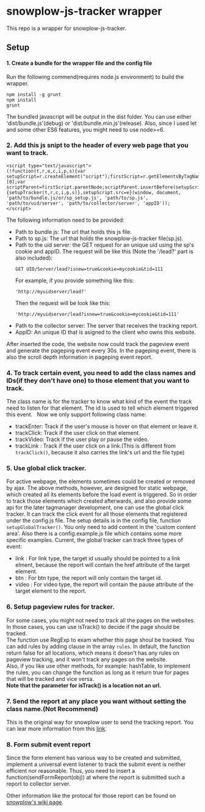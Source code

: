 # snowplow-js-tracker wrapper  

This repo is a wrapper for snowplow-js-tracker.

## Setup
#### 1. Create a bundle for the wrapper file and the config file  
Run the following commend(requires node.js environment) to build the wrapper.
```
npm install -g grunt
npm install
grunt
```
The bundled javascript will be output in the dist folder. You can use either 'dist/bundle.js'(debug) or 'dist/bundle.min.js'(release). Also, since I used let and some other ES6 features, you might need to use node>=6.
### 2. Add this js snipt to the header of every web page that you want to track.
```
<script type="text/javascript">
(!function(t,r,e,c,i,p,s){var setupScript=r.createElement("script");firstScript=r.getElementsByTagName("script")[0];var scriptParent=firstScript.parentNode;scriptParent.insertBefore(setupScript,firstScript);setupScript.async=1;setupScript.onload=function(){setupTracker(t,r,c,i,p,s)},setupScript.src=e}(window, document, 'path/to/bundle.js/or/sp_setup.js', 'path/to/sp.js', 'path/to/uid/server', 'path/to/collector/server', 'appID'));
</script> 
```
The following information need to be provided:
  * Path to bundle.js: The url that holds this js file.
  * Path to sp.js: The url that holds the snowplow-js-tracker file(sp.js).
  * Path to the uid server: the GET request for an unique uid using the sp's cookie and appID.
      The request will be like this (Note the '/lead?' part is also included):
      ```
      GET UID/Server/lead?isnew=true&cookie=mycookie&tid=111
      ```
      For example, if you provide something like this:
      ```
      'http://myuidserver/lead?'
      ```
      Then the request will be look like this:
      ```
      'http://myuidserver/lead?isnew=true&cookie=mycookie&tid=111'
      ```
  * Path to the collector server: The server that receives the tracking report.
  * AppID: An unique ID that is asigned to the client who owns this website.
      
   After inserted the code, the website now could track the pageview event and generate the pageping event every 30s. In the pageping event, there is also the scroll depth information in pageping event report.  
### 4. To track certain event, you need to add the class names and IDs(if they don't have one) to those element that you want to track.  
   The class name is for the tracker to know what kind of the event the track need to listen for that element. The id is used to tell which element triggered this event.  
   Now we only support following class name:  
   * trackEnter: Track if the user's mouse is hover on that element or leave it.
   * trackClick: Track if the user click on that element.
   * trackVideo: Track if the user play or pause the video.  
   * trackLink : Track if the user click on a link.(This is different from `trackClick()`, because it also carries the link's url and the file type)

### 5. Use global click tracker.  
   For active webpage, the elements sometimes could be created or removed by ajax. The above methods, however, are designed for static webpage, which created all its elements before the load event is triggered. So in order to track those elements which created afterwards, and also provide some api for the later tagmanager development, one can use the global click tracker. It can track the click event for all those elements that registered under the config.js file.
   The setup details is in the config file, function `setupGlobalTracker()`. You only need to add content in the 'custom content area'. Also there is a config.example.js file which contains some more specific examples.
   Current, the global tracker can track three types of event:
   * link : For link type, the target id usually should be pointed to a link elment, because the report will contain the href attribute of the target element.
   * btn : For btn type, the report will only contain the target id.
   * video : For video type, the report will contain the pause attribute of the target element to the report.

### 6. Setup pageview rules for tracker.  
For some cases, you might not need to track all the pages on the websites. In those cases, you can use isTrack() to decide if the page should be tracked.  
The function use RegExp to exam whether this page shoul be tracked. You can add rules by adding clause in the array `rules`. In default, the function return false for all locations, which means it doesn't has any rules on pageview tracking, and it won't track any pages on the website.  
Also, if you like use other methods, for example: hashTable, to implement the rules, you can change the function as long as it return true for pages that will be tracked and vice versa.  
**Note that the parameter for isTrack() is a location not an url.**
    
### 7. Send the report at any place you want without setting the class name.(Not Recommend)  
This is the original way for snowplow user to send the tracking report. You can lear more information from this [link](https://github.com/snowplow/snowplow/wiki/2-Specific-event-tracking-with-the-Javascript-tracker).
    
### 8. Form submit event report  
Since the form element has various way to be created and submitted, implement a universal event listener to track the submit event is neither efficient nor reasonable. Thus, you need to insert a function(sendFormReport(obj)) at where the report is submitted such a report to collector server.

Other information like the protocal for those report can be found on [snowplow's wiki page](https://github.com/snowplow/snowplow/wiki/snowplow-tracker-protocol).

